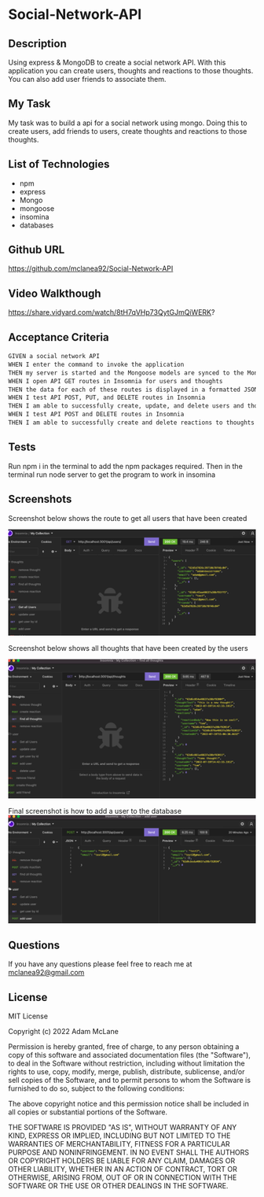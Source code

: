 # Social-Network-API

## Description
Using express & MongoDB to create a social network API.  With this application you can create users, thoughts and reactions to those thoughts.  You can also add user friends to associate them.

## My Task
My task was to build a api for a social network using mongo. Doing this to create users, add friends to users, create thoughts and reactions to those thoughts.

## List of Technologies
- npm
- express
- Mongo
- mongoose
- insomina
- databases

## Github URL
https://github.com/mclanea92/Social-Network-API

## Video Walkthough
 https://share.vidyard.com/watch/8tH7qVHp73QytGJmQiWERK?

 ## Acceptance Criteria
 ```md
GIVEN a social network API
WHEN I enter the command to invoke the application
THEN my server is started and the Mongoose models are synced to the MongoDB database
WHEN I open API GET routes in Insomnia for users and thoughts
THEN the data for each of these routes is displayed in a formatted JSON
WHEN I test API POST, PUT, and DELETE routes in Insomnia
THEN I am able to successfully create, update, and delete users and thoughts in my database
WHEN I test API POST and DELETE routes in Insomnia
THEN I am able to successfully create and delete reactions to thoughts and add and remove friends to a user’s friend list
```

## Tests
Run npm i in the terminal to add the npm packages required. Then in the terminal run node server to get the program to work in insomina

## Screenshots
Screenshot below shows the route to get all users that have been created

![screenshot of all users](./public/images/allusers.png)


Screenshot below shows all thoughts that have been created by the users

![screenshot of all thoughts](./public/images/allthoughts.png)

Final screenshot is how to add a user to the database
![screenshot of how to add user](./public/images/adduser.png)

## Questions
If you have any questions please feel free to reach me at mclanea92@gmail.com

## License
MIT License

Copyright (c) 2022 Adam McLane

Permission is hereby granted, free of charge, to any person obtaining a copy
of this software and associated documentation files (the "Software"), to deal
in the Software without restriction, including without limitation the rights
to use, copy, modify, merge, publish, distribute, sublicense, and/or sell
copies of the Software, and to permit persons to whom the Software is
furnished to do so, subject to the following conditions:

The above copyright notice and this permission notice shall be included in all
copies or substantial portions of the Software.

THE SOFTWARE IS PROVIDED "AS IS", WITHOUT WARRANTY OF ANY KIND, EXPRESS OR
IMPLIED, INCLUDING BUT NOT LIMITED TO THE WARRANTIES OF MERCHANTABILITY,
FITNESS FOR A PARTICULAR PURPOSE AND NONINFRINGEMENT. IN NO EVENT SHALL THE
AUTHORS OR COPYRIGHT HOLDERS BE LIABLE FOR ANY CLAIM, DAMAGES OR OTHER
LIABILITY, WHETHER IN AN ACTION OF CONTRACT, TORT OR OTHERWISE, ARISING FROM,
OUT OF OR IN CONNECTION WITH THE SOFTWARE OR THE USE OR OTHER DEALINGS IN THE
SOFTWARE.
